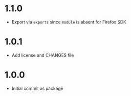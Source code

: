 # 1.1.0
- Export via `exports` since `module` is absent for Firefox SDK

# 1.0.1
- Add license and CHANGES file

# 1.0.0
- Initial commit as package
